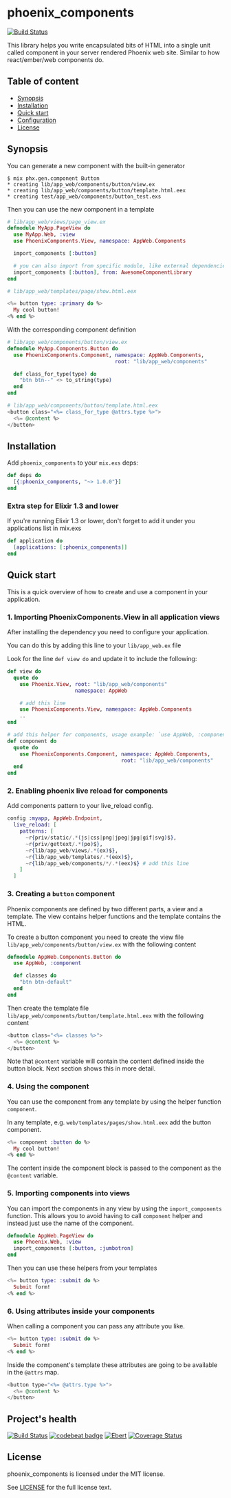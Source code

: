 # phoenix_components

[![Build Status](https://travis-ci.org/san650/phoenix_components.svg?branch=master)](https://travis-ci.org/san650/phoenix_components)

This library helps you write encapsulated bits of HTML into a single unit called
component in your server rendered Phoenix web site. Similar to how
react/ember/web components do.

## Table of content

* [Synopsis](#synopsis)
* [Installation](#installation)
* [Quick start](#quickstart)
* [Configuration](#configuration)
* [License](#license)

## Synopsis

You can generate a new component with the built-in generator

```
$ mix phx.gen.component Button
* creating lib/app_web/components/button/view.ex
* creating lib/app_web/components/button/template.html.eex
* creating test/app_web/components/button_test.exs
```

Then you can use the new component in a template

```ex
# lib/app_web/views/page_view.ex
defmodule MyApp.PageView do
  use MyApp.Web, :view
  use PhoenixComponents.View, namespace: AppWeb.Components

  import_components [:button]

  # you can also import from specific module, like external dependencies
  import_components [:button], from: AwesomeComponentLibrary
end
```

```eex
# lib/app_web/templates/page/show.html.eex

<%= button type: :primary do %>
  My cool button!
<% end %>
```

With the corresponding component definition

```ex
# lib/app_web/components/button/view.ex
defmodule MyApp.Components.Button do
  use PhoenixComponents.Component, namespace: AppWeb.Components,
                                   root: "lib/app_web/components"

  def class_for_type(type) do
    "btn btn--" <> to_string(type)
  end
end
```

```eex
# lib/app_web/components/button/template.html.eex
<button class="<%= class_for_type @attrs.type %>">
  <%= @content %>
</button>
```

## Installation

Add `phoenix_components` to your `mix.exs` deps:

```elixir
def deps do
  [{:phoenix_components, "~> 1.0.0"}]
end
```

### Extra step for Elixir 1.3 and lower

If you're running Elixir 1.3 or lower, don't forget to add it under you
applications list in mix.exs

```ex
def application do
  [applications: [:phoenix_components]]
end
```

## Quick start

This is a quick overview of how to create and use a component in your
application.

### 1. Importing PhoenixComponents.View in all application views

After installing the dependency you need to configure your application.

You can do this by adding this line to your `lib/app_web.ex` file

Look for the line `def view do` and update it to include the following:

```ex
def view do
  quote do
    use Phoenix.View, root: "lib/app_web/components"
                      namespace: AppWeb

    # add this line
    use PhoenixComponents.View, namespace: AppWeb.Components
    ..
end

# add this helper for components, usage example: `use AppWeb, :component`
def component do
  quote do
    use PhoenixComponents.Component, namespace: AppWeb.Components,
                                     root: "lib/app_web/components"
  end
end
```

### 2. Enabling phoenix live reload for components

Add components pattern to your live_reload config.

```ex
config :myapp, AppWeb.Endpoint,
  live_reload: [
    patterns: [
      ~r{priv/static/.*(js|css|png|jpeg|jpg|gif|svg)$},
      ~r{priv/gettext/.*(po)$},
      ~r{lib/app_web/views/.*(ex)$},
      ~r{lib/app_web/templates/.*(eex)$},
      ~r{lib/app_web/components/*/.*(eex)$} # add this line
    ]
  ]
```

### 3. Creating a `button` component

Phoenix components are defined by two different parts, a view and a template.
The view contains helper functions and the template contains the HTML.

To create a button component you need to create the view file
`lib/app_web/components/button/view.ex` with the following content

```ex
defmodule AppWeb.Components.Button do
  use AppWeb, :component

  def classes do
    "btn btn-default"
  end
end
```

Then create the template file `lib/app_web/components/button/template.html.eex`
with the following content

```eex
<button class="<%= classes %>">
  <%= @content %>
</button>
```

Note that `@content` variable will contain the content defined inside the button
block. Next section shows this in more detail.

### 4. Using the component

You can use the component from any template by using the helper function
`component`.

In any template, e.g. `web/templates/pages/show.html.eex` add the button
component.

```eex
<%= component :button do %>
  My cool button!
<% end %>
```

The content inside the component block is passed to the component as the
`@content` variable.

### 5. Importing components into views

You can import the components in any view by using the `import_components`
function. This allows you to avoid having to call `component` helper and instead
just use the name of the component.

```eex
defmodule AppWeb.PageView do
  use Phoenix.Web, :view
  import_components [:button, :jumbotron]
end
```

Then you can use these helpers from your templates

```eex
<%= button type: :submit do %>
  Submit form!
<% end %>
```

### 6. Using attributes inside your components

When calling a component you can pass any attribute you like.

```eex
<%= button type: :submit do %>
  Submit form!
<% end %>
```

Inside the component's template these attributes are going to be available in
the `@attrs` map.

```eex
<button type="<%= @attrs.type %>">
  <%= @content %>
</button>
```

## Project's health

[![Build Status](https://travis-ci.org/san650/phoenix_components.svg?branch=master)](https://travis-ci.org/san650/phoenix_components)
[![codebeat badge](https://codebeat.co/badges/135fa334-d08a-4b0a-8bc5-1ae5ea0c939a)](https://codebeat.co/projects/github-com-san650-phoenix_components-master)
[![Ebert](https://ebertapp.io/github/san650/phoenix_components.svg)](https://ebertapp.io/github/san650/phoenix_components)
[![Coverage Status](https://coveralls.io/repos/github/san650/phoenix_components/badge.svg?branch=master)](https://coveralls.io/github/san650/phoenix_components?branch=master)

## License

phoenix_components is licensed under the MIT license.

See [LICENSE](./LICENSE) for the full license text.
